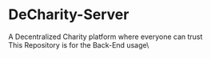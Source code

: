 # DeCharity-Server
A Decentralized Charity platform where everyone can trust\
This Repository is for the Back-End usage\
